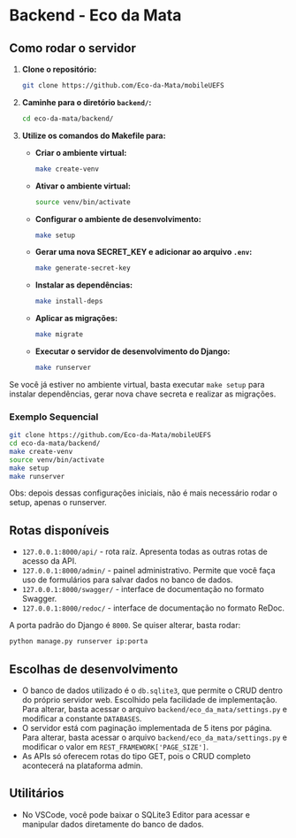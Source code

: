# Backend - Eco da Mata

## Como rodar o servidor

1. **Clone o repositório:**
    ```bash
    git clone https://github.com/Eco-da-Mata/mobileUEFS
    ```

2. **Caminhe para o diretório `backend/`:**
    ```bash
    cd eco-da-mata/backend/
    ```

3. **Utilize os comandos do Makefile para:**
    - **Criar o ambiente virtual:**
        ```bash
        make create-venv
        ```
    - **Ativar o ambiente virtual:**
        ```bash
        source venv/bin/activate
        ```
    - **Configurar o ambiente de desenvolvimento:**
        ```bash
        make setup
        ```
    - **Gerar uma nova SECRET_KEY e adicionar ao arquivo `.env`:**
        ```bash
        make generate-secret-key
        ```
    - **Instalar as dependências:**
        ```bash
        make install-deps
        ```
    - **Aplicar as migrações:**
        ```bash
        make migrate
        ```
    - **Executar o servidor de desenvolvimento do Django:**
        ```bash
        make runserver
        ```

Se você já estiver no ambiente virtual, basta executar `make setup` para instalar dependências, gerar nova chave secreta e realizar as migrações.

### Exemplo Sequencial

```bash
git clone https://github.com/Eco-da-Mata/mobileUEFS
cd eco-da-mata/backend/
make create-venv
source venv/bin/activate
make setup
make runserver
```

Obs: depois dessas configurações iniciais, não é mais necessário rodar o setup, apenas o runserver.

## Rotas disponíveis

- `127.0.0.1:8000/api/` - rota raíz. Apresenta todas as outras rotas de acesso da API.
- `127.0.0.1:8000/admin/` - painel administrativo. Permite que você faça uso de formulários para salvar dados no banco de dados.
- `127.0.0.1:8000/swagger/` - interface de documentação no formato Swagger.
- `127.0.0.1:8000/redoc/` - interface de documentação no formato ReDoc.

A porta padrão do Django é `8000`. Se quiser alterar, basta rodar:

```bash
python manage.py runserver ip:porta
```

## Escolhas de desenvolvimento

- O banco de dados utilizado é o `db.sqlite3`, que permite o CRUD dentro do próprio servidor web. Escolhido pela facilidade de implementação. Para alterar, basta acessar o arquivo `backend/eco_da_mata/settings.py` e modificar a constante `DATABASES`.
- O servidor está com paginação implementada de 5 itens por página. Para alterar, basta acessar o arquivo `backend/eco_da_mata/settings.py` e modificar o valor em `REST_FRAMEWORK['PAGE_SIZE']`.
- As APIs só oferecem rotas do tipo GET, pois o CRUD completo acontecerá na plataforma admin.

## Utilitários

- No VSCode, você pode baixar o SQLite3 Editor para acessar e manipular dados diretamente do banco de dados.

